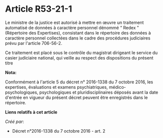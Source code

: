# Article R53-21-1

Le ministre de la justice est autorisé à mettre en œuvre un traitement automatisé de données à caractère personnel dénommé “
Redex ” (Répertoire des Expertises), consistant dans le répertoire des données à caractère personnel collectées dans le cadre
des procédures judiciaires prévu par l'article 706-56-2. 

Ce traitement est placé sous le contrôle du magistrat dirigeant le service du casier judiciaire national, qui veille au
respect des dispositions du présent titre

**Nota:**

Conformément à l'article 5 du décret n° 2016-1338 du 7 octobre 2016, les expertises, évaluations et examens psychiatriques,
médico-psychologiques, psychologiques et pluridisciplinaires déposés avant la date d'entrée en vigueur du présent décret
peuvent être enregistrés dans le répertoire.

**Liens relatifs à cet article**

_Créé par_:

  - Décret n°2016-1338 du 7 octobre 2016 - art. 2
